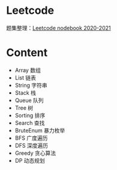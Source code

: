 # Leetcode

题集整理：<a href="https://celia-qian.gitbook.io/leetcode-notebook-2020-2021/">Leetcode nodebook 2020-2021</a>

# Content
- Array 数组
- List 链表
- String 字符串
- Stack 栈
- Queue 队列
- Tree 树
- Sorting 排序
- Search 查找
- BruteEnum 暴力枚举
- BFS 广度遍历
- DFS 深度遍历
- Greedy 贪心算法
- DP 动态规划

